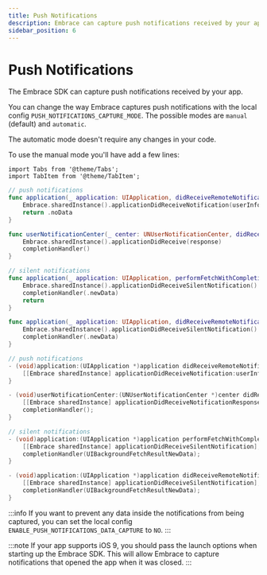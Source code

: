 ```yaml
---
title: Push Notifications
description: Embrace can capture push notifications received by your app.
sidebar_position: 6
---
```


# Push Notifications

The Embrace SDK can capture push notifications received by your app.

You can change the way Embrace captures push notifications with the local config `PUSH_NOTIFICATIONS_CAPTURE_MODE`.
The possible modes are `manual` (default) and `automatic`.

The automatic mode doesn't require any changes in your code.

To use the manual mode you'll have add a few lines:

```mdx-code-block
import Tabs from '@theme/Tabs';
import TabItem from '@theme/TabItem';
```

<Tabs groupId="ios-language" queryString="ios-language">
<TabItem value="swift" label="Swift">

```swift
// push notifications
func application(_ application: UIApplication, didReceiveRemoteNotification userInfo: [AnyHashable : Any]) async -> UIBackgroundFetchResult {
    Embrace.sharedInstance().applicationDidReceiveNotification(userInfo)
    return .noData
}

func userNotificationCenter(_ center: UNUserNotificationCenter, didReceive response: UNNotificationResponse, withCompletionHandler completionHandler: @escaping () -> Void) {
    Embrace.sharedInstance().applicationDidReceive(response)
    completionHandler()
}

// silent notifications
func application(_ application: UIApplication, performFetchWithCompletionHandler completionHandler: @escaping (UIBackgroundFetchResult) -> Void) {
    Embrace.sharedInstance().applicationDidReceiveSilentNotification()
    completionHandler(.newData)
    return
}

func application(_ application: UIApplication, didReceiveRemoteNotification userInfo: [AnyHashable : Any], fetchCompletionHandler completionHandler: @escaping (UIBackgroundFetchResult) -> Void) {
    Embrace.sharedInstance().applicationDidReceiveSilentNotification()
    completionHandler(.newData)
}
```

</TabItem>

<TabItem value="objectivec" label="Objective-C">

```objectivec
// push notifications
- (void)application:(UIApplication *)application didReceiveRemoteNotification:(NSDictionary *)userInfo {
    [[Embrace sharedInstance] applicationDidReceiveNotification:userInfo];
}

- (void)userNotificationCenter:(UNUserNotificationCenter *)center didReceiveNotificationResponse:(UNNotificationResponse *)response withCompletionHandler:(void (^)(void))completionHandler {
    [[Embrace sharedInstance] applicationDidReceiveNotificationResponse:response];
    completionHandler();
}

// silent notifications
- (void)application:(UIApplication *)application performFetchWithCompletionHandler:(void (^)(UIBackgroundFetchResult))completionHandler {
    [[Embrace sharedInstance] applicationDidReceiveSilentNotification];
    completionHandler(UIBackgroundFetchResultNewData);
}

- (void)application:(UIApplication *)application didReceiveRemoteNotification:(NSDictionary *)userInfo fetchCompletionHandler:(void (^)(UIBackgroundFetchResult))completionHandler {
    [[Embrace sharedInstance] applicationDidReceiveSilentNotification];
    completionHandler(UIBackgroundFetchResultNewData);
}
```

</TabItem>

</Tabs>

:::info
If you want to prevent any data inside the notifications from being captured, you can set the local config `ENABLE_PUSH_NOTIFICATIONS_DATA_CAPTURE` to `NO`.
:::

:::note
If your app supports iOS 9, you should pass the launch options when starting up the Embrace SDK. This will allow Embrace to capture notifications that opened the app when it was closed.
:::
